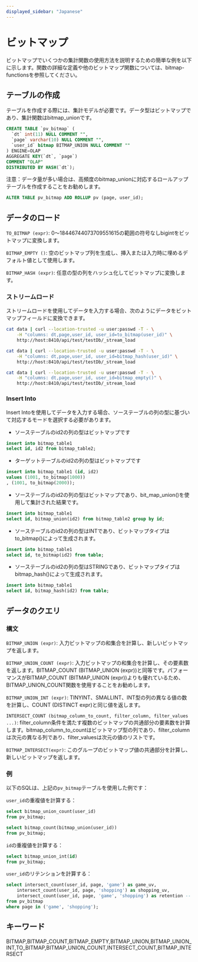 ```yaml
---
displayed_sidebar: "Japanese"
---
```


# ビットマップ

ビットマップでいくつかの集計関数の使用方法を説明するための簡単な例を以下に示します。関数の詳細な定義や他のビットマップ関数については、bitmap-functionsを参照してください。

## テーブルの作成

テーブルを作成する際には、集計モデルが必要です。データ型はビットマップであり、集計関数はbitmap_unionです。

```SQL
CREATE TABLE `pv_bitmap` (
  `dt` int(11) NULL COMMENT "",
  `page` varchar(10) NULL COMMENT "",
  `user_id` bitmap BITMAP_UNION NULL COMMENT ""
) ENGINE=OLAP
AGGREGATE KEY(`dt`, `page`)
COMMENT "OLAP"
DISTRIBUTED BY HASH(`dt`);
```

注意：データ量が多い場合は、高頻度のbitmap_unionに対応するロールアップテーブルを作成することをお勧めします。

```SQL
ALTER TABLE pv_bitmap ADD ROLLUP pv (page, user_id);
```

## データのロード

`TO_BITMAP (expr)`: 0〜18446744073709551615の範囲の符号なしbigintをビットマップに変換します。

`BITMAP_EMPTY ()`: 空のビットマップ列を生成し、挿入または入力時に埋めるデフォルト値として使用します。

`BITMAP_HASH (expr)`: 任意の型の列をハッシュ化してビットマップに変換します。

### ストリームロード

ストリームロードを使用してデータを入力する場合、次のようにデータをビットマップフィールドに変換できます。

``` bash
cat data | curl --location-trusted -u user:passwd -T - \
    -H "columns: dt,page,user_id, user_id=to_bitmap(user_id)" \
    http://host:8410/api/test/testDb/_stream_load
```

``` bash
cat data | curl --location-trusted -u user:passwd -T - \
    -H "columns: dt,page,user_id, user_id=bitmap_hash(user_id)" \
    http://host:8410/api/test/testDb/_stream_load
```

``` bash
cat data | curl --location-trusted -u user:passwd -T - \
    -H "columns: dt,page,user_id, user_id=bitmap_empty()" \
    http://host:8410/api/test/testDb/_stream_load
```

### Insert Into

Insert Intoを使用してデータを入力する場合、ソーステーブルの列の型に基づいて対応するモードを選択する必要があります。

* ソーステーブルのid2の列の型はビットマップです

```SQL
insert into bitmap_table1
select id, id2 from bitmap_table2;
```

* ターゲットテーブルのid2の列の型はビットマップです

```SQL
insert into bitmap_table1 (id, id2)
values (1001, to_bitmap(1000))
, (1001, to_bitmap(2000));
```

* ソーステーブルのid2の列の型はビットマップであり、bit_map_union()を使用して集計された結果です。

```SQL
insert into bitmap_table1
select id, bitmap_union(id2) from bitmap_table2 group by id;
```

* ソーステーブルのid2の列の型はINTであり、ビットマップタイプはto_bitmap()によって生成されます。

```SQL
insert into bitmap_table1
select id, to_bitmap(id2) from table;
```

* ソーステーブルのid2の列の型はSTRINGであり、ビットマップタイプはbitmap_hash()によって生成されます。

```SQL
insert into bitmap_table1
select id, bitmap_hash(id2) from table;
```

## データのクエリ

### 構文

`BITMAP_UNION (expr)`: 入力ビットマップの和集合を計算し、新しいビットマップを返します。

`BITMAP_UNION_COUNT (expr)`: 入力ビットマップの和集合を計算し、その要素数を返します。BITMAP_COUNT (BITMAP_UNION (expr))と同等です。パフォーマンスがBITMAP_COUNT (BITMAP_UNION (expr))よりも優れているため、BITMAP_UNION_COUNT関数を使用することをお勧めします。

`BITMAP_UNION_INT (expr)`: TINYINT、SMALLINT、INT型の列の異なる値の数を計算し、COUNT (DISTINCT expr)と同じ値を返します。

`INTERSECT_COUNT (bitmap_column_to_count, filter_column, filter_values ...)`: filter_column条件を満たす複数のビットマップの共通部分の要素数を計算します。bitmap_column_to_countはビットマップ型の列であり、filter_columnは次元の異なる列であり、filter_valuesは次元の値のリストです。

`BITMAP_INTERSECT(expr)`: このグループのビットマップ値の共通部分を計算し、新しいビットマップを返します。

### 例

以下のSQLは、上記の`pv_bitmap`テーブルを使用した例です：

`user_id`の重複値を計算する：

```SQL
select bitmap_union_count(user_id)
from pv_bitmap;

select bitmap_count(bitmap_union(user_id))
from pv_bitmap;
```

`id`の重複値を計算する：

```SQL
select bitmap_union_int(id)
from pv_bitmap;
```

`user_id`のリテンションを計算する：

```SQL
select intersect_count(user_id, page, 'game') as game_uv,
    intersect_count(user_id, page, 'shopping') as shopping_uv,
    intersect_count(user_id, page, 'game', 'shopping') as retention -- 'game'と'shopping'の両方のページにアクセスするユーザー数
from pv_bitmap
where page in ('game', 'shopping');
```

## キーワード

BITMAP,BITMAP_COUNT,BITMAP_EMPTY,BITMAP_UNION,BITMAP_UNION_INT,TO_BITMAP,BITMAP_UNION_COUNT,INTERSECT_COUNT,BITMAP_INTERSECT
